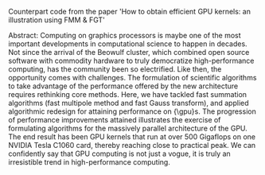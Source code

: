 Counterpart code from the paper 'How to obtain efficient GPU kernels: an illustration using FMM & FGT'

Abstract:
Computing on graphics processors is maybe one of the most important developments in computational science to happen in decades.  Not since the arrival of the Beowulf cluster, which combined open source software with commodity hardware to truly democratize high-performance computing, has the community been so electrified.  Like then, the opportunity comes with challenges.  The formulation of scientific algorithms to take advantage of the performance offered by the new architecture requires rethinking core methods. Here, we have tackled fast summation algorithms (fast multipole method and fast Gauss transform), and applied algorithmic redesign for attaining performance on {\gpu}s.  The progression of performance improvements attained illustrates the exercise of formulating algorithms for the massively parallel architecture of the GPU.  The end result has been GPU kernels that run at over 500 Gigaflops on one NVIDIA Tesla C1060 card, thereby reaching close to practical peak. We can confidently say that GPU computing is not just a vogue, it is truly an irresistible trend in high-performance computing.